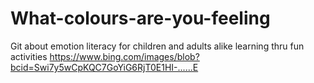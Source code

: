 # What-colours-are-you-feeling
Git about emotion literacy for children and adults alike learning thru fun activities
https://www.bing.com/images/blob?bcid=Swi7y5wCpKQC7GoYiG6RjT0E1HI-......E

